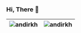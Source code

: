 ### Hi, There 👋

| <img align="center" src="https://github-readme-stats.vercel.app/api?username=andirkh&show_icons=true&theme=default&include_all_commits=true&count_private=true" alt="andirkh"  />  | <img align="center" src="https://github-readme-stats.vercel.app/api/top-langs/?username=andirkh&layout=compact&theme=default&langs_count=10&hide=tsql,css" alt="andirkh"  />  |
| ------------- | ------------- |

<br/>


<!--
**andirkh/andirkh** is a ✨ _special_ ✨ repository because its `README.md` (this file) appears on your GitHub profile.

Here are some ideas to get you started:

- 🔭 I’m currently working on ...
- 🌱 I’m currently learning ...
- 👯 I’m looking to collaborate on ...
- 🤔 I’m looking for help with ...
- 💬 Ask me about ...
- 📫 How to reach me: ...
- 😄 Pronouns: ...
- ⚡ Fun fact: ...
-->
